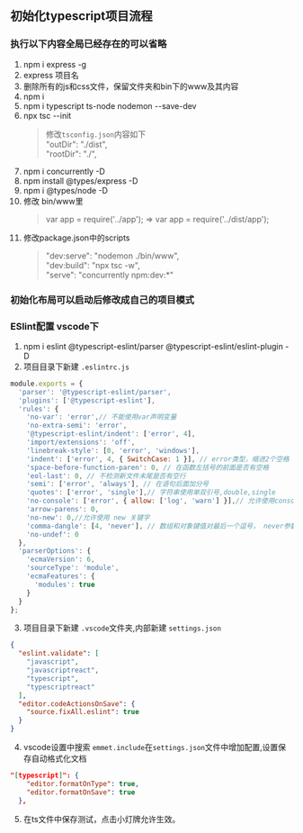
## 初始化typescript项目流程

### 执行以下内容全局已经存在的可以省略

1. npm i express -g
2. express 项目名
3. 删除所有的js和css文件，保留文件夹和bin下的www及其内容
4. npm i
5. npm i typescript ts-node nodemon --save-dev
6. npx tsc --init
    > 修改`tsconfig.json`内容如下\
        "outDir": "./dist",\
        "rootDir": "./",   
7. npm i concurrently -D
8. npm install @types/express -D
9. npm i @types/node -D
10. 修改 bin/www里
    > var app = require('../app');  => var app = require('../dist/app');
11. 修改package.json中的scripts
    > "dev:serve": "nodemon ./bin/www",\
"dev:build": "npx tsc -w",\
"serve": "concurrently npm:dev:*"

### 初始化布局可以启动后修改成自己的项目模式

### ESlint配置 vscode下

1. npm i eslint @typescript-eslint/parser @typescript-eslint/eslint-plugin -D
2. 项目目录下新建 `.eslintrc.js`
```js
module.exports = {
  'parser': '@typescript-eslint/parser',
  'plugins': ['@typescript-eslint'],
  'rules': {
    'no-var': 'error',// 不能使用var声明变量
    'no-extra-semi': 'error',
    '@typescript-eslint/indent': ['error', 4],
    'import/extensions': 'off',
    'linebreak-style': [0, 'error', 'windows'],
    'indent': ['error', 4, { SwitchCase: 1 }], // error类型，缩进2个空格
    'space-before-function-paren': 0, // 在函数左括号的前面是否有空格
    'eol-last': 0, // 不检测新文件末尾是否有空行
    'semi': ['error', 'always'], // 在语句后面加分号
    'quotes': ['error', 'single'],// 字符串使用单双引号,double,single
    'no-console': ['error', { allow: ['log', 'warn'] }],// 允许使用console.log()
    'arrow-parens': 0,
    'no-new': 0,//允许使用 new 关键字
    'comma-dangle': [4, 'never'], // 数组和对象键值对最后一个逗号， never参数：不能带末尾的逗号, always参数：必须带末尾的逗号，always-multiline多行模式必须带逗号，单行模式不能带逗号
    'no-undef': 0
  },
  'parserOptions': {
    'ecmaVersion': 6,
    'sourceType': 'module',
    'ecmaFeatures': {
      'modules': true
    }
  }
};
```
3. 项目目录下新建 `.vscode`文件夹,内部新建 `settings.json`
```json
{
  "eslint.validate": [
    "javascript",
    "javascriptreact",
    "typescript",
    "typescriptreact"
  ],
  "editor.codeActionsOnSave": {
    "source.fixAll.eslint": true
  }
}
```
4. vscode设置中搜索 `emmet.include`在`settings.json`文件中增加配置,设置保存自动格式化文档
```json
"[typescript]": {
    "editor.formatOnType": true,
    "editor.formatOnSave": true
  },
```
5. 在ts文件中保存测试，点击小灯牌允许生效。